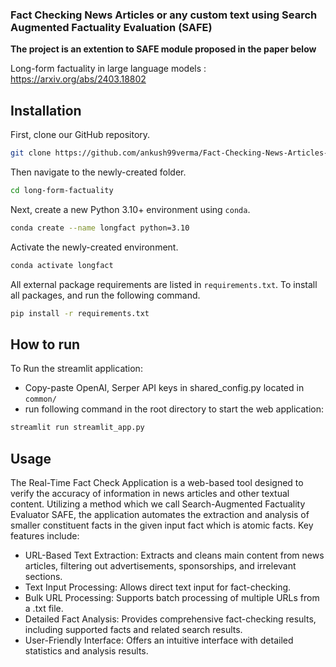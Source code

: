 ### **Fact Checking News Articles or any custom text using Search Augmented Factuality Evaluation (SAFE)**
**The project is an extention to SAFE module proposed in the paper below**

Long-form factuality in large language models : https://arxiv.org/abs/2403.18802

## Installation

First, clone our GitHub repository.

```bash
git clone https://github.com/ankush99verma/Fact-Checking-News-Articles-Using-Search-Augmented-Factuality-Evaluation.git
```

Then navigate to the newly-created folder.
```bash
cd long-form-factuality
```

Next, create a new Python 3.10+ environment using `conda`.

```bash
conda create --name longfact python=3.10
```

Activate the newly-created environment.

```bash
conda activate longfact
```

All external package requirements are listed in `requirements.txt`.
To install all packages, and run the following command.

```bash
pip install -r requirements.txt
```

## How to run
To Run the streamlit application:

- Copy-paste OpenAI, Serper API keys in shared_config.py located in `common/`
- run following command in the root directory to start the web application: 
```bash
streamlit run streamlit_app.py
```

## Usage

The Real-Time Fact Check Application is a web-based tool designed to verify the accuracy of information in news articles and other textual content. Utilizing a method which we call Search-Augmented Factuality Evaluator SAFE, the application automates the extraction and analysis of smaller constituent facts in the given input fact which is atomic facts.
Key features include:
- URL-Based Text Extraction: Extracts and cleans main content from news articles, filtering out advertisements, sponsorships, and irrelevant sections.
- Text Input Processing: Allows direct text input for fact-checking.
- Bulk URL Processing: Supports batch processing of multiple URLs from a .txt file.
- Detailed Fact Analysis: Provides comprehensive fact-checking results, including supported facts and related search results.
- User-Friendly Interface: Offers an intuitive interface with detailed statistics and analysis results.
